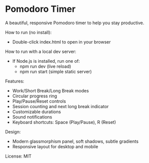 # Pomodoro Timer

A beautiful, responsive Pomodoro timer to help you stay productive.

How to run (no install):
- Double-click index.html to open in your browser

How to run with a local dev server:
- If Node.js is installed, run one of:
  - npm run dev (live reload)
  - npm run start (simple static server)

Features:
- Work/Short Break/Long Break modes
- Circular progress ring
- Play/Pause/Reset controls
- Session counting and next long break indicator
- Customizable durations
- Sound notifications
- Keyboard shortcuts: Space (Play/Pause), R (Reset)

Design:
- Modern glassmorphism panel, soft shadows, subtle gradients
- Responsive layout for desktop and mobile

License: MIT

